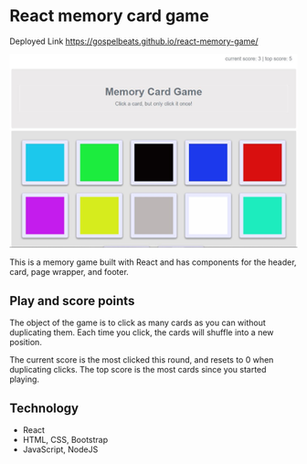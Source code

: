 # React memory card game 

Deployed Link https://gospelbeats.github.io/react-memory-game/

![APP Sreenshot](https://github.com/GospelBeats/react-memory-game/blob/master/ss.JPG)

This is a memory game built with React and has components for the header, card, page wrapper, and footer. 

## Play and score points

The object of the game is to click as many cards as you can without duplicating them. Each time you click, the cards will shuffle into a new position.

The current score is the most clicked this round, and resets to 0 when duplicating clicks. The top score is the most cards since you started playing.

## Technology

- React
- HTML, CSS, Bootstrap
- JavaScript, NodeJS

